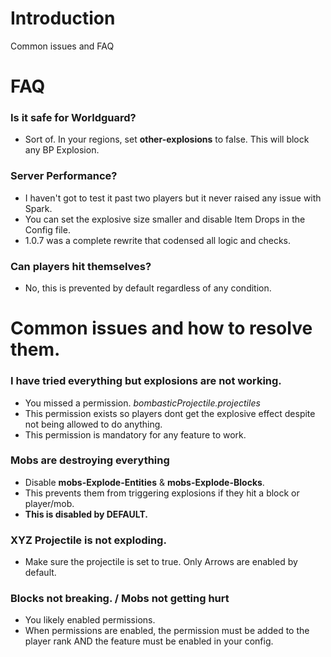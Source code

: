 # Introduction
Common issues and FAQ

# FAQ

### Is it safe for Worldguard?
- Sort of. In your regions, set **other-explosions** to false. This will block any BP Explosion.

### Server Performance?
- I haven't got to test it past two players but it never raised any issue with Spark.
- You can set the explosive size smaller and disable Item Drops in the Config file.
- 1.0.7 was a complete rewrite that codensed all logic and checks.

### Can players hit themselves?
- No, this is prevented by default regardless of any condition.

# Common issues and how to resolve them.

### I have tried everything but explosions are not working.
- You missed a permission. *bombasticProjectile.projectiles*
- This permission exists so players dont get the explosive effect despite not being allowed to do anything.
- This permission is mandatory for any feature to work.

### Mobs are destroying everything
- Disable **mobs-Explode-Entities** & **mobs-Explode-Blocks**.
- This prevents them from triggering explosions if they hit a block or player/mob.
- **This is disabled by DEFAULT.**

### XYZ Projectile is not exploding.
- Make sure the projectile is set to true. Only Arrows are enabled by default.

### Blocks not breaking. / Mobs not getting hurt
- You likely enabled permissions. 
- When permissions are enabled, the permission must be added to the player rank AND the feature must be enabled in your config.
